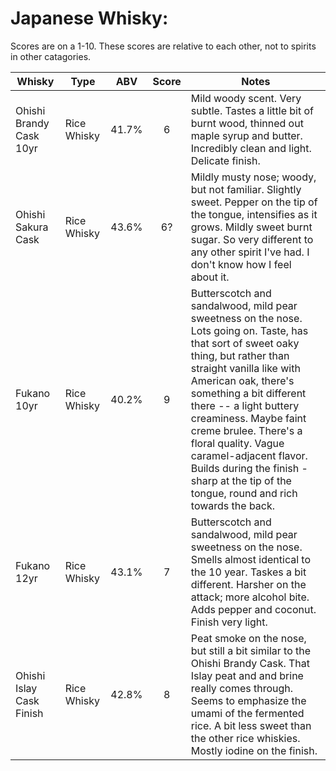 # Japanese Whisky:

Scores are on a 1-10. These scores are relative to each other, not to spirits in other catagories.

| Whisky                   | Type        | ABV   | Score | Notes                                                                                                                                                                                                                                                                                                                                                                                                                                 |
|--------------------------|-------------|:-----:|:-----:|---------------------------------------------------------------------------------------------------------------------------------------------------------------------------------------------------------------------------------------------------------------------------------------------------------------------------------------------------------------------------------------------------------------------------------------|
| Ohishi Brandy Cask 10yr  | Rice Whisky | 41.7% | 6     | Mild woody scent. Very subtle. Tastes a little bit of burnt wood, thinned out maple syrup and butter. Incredibly clean and light. Delicate finish.                                                                                                                                                                                                                                                                                    |
| Ohishi Sakura Cask       | Rice Whisky | 43.6% | 6?    | Mildly musty nose; woody, but not familiar. Slightly sweet. Pepper on the tip of the tongue, intensifies as it grows. Mildly sweet burnt sugar. So very different to any other spirit I've had. I don't know how I feel about it.                                                                                                                                                                                                     |
| Fukano 10yr              | Rice Whisky | 40.2% | 9     | Butterscotch and sandalwood, mild pear sweetness on the nose. Lots going on. Taste, has that sort of sweet oaky thing, but rather than straight vanilla like with American oak, there's something a bit different there -- a light buttery creaminess. Maybe faint creme brulee. There's a floral quality. Vague caramel-adjacent flavor. Builds during the finish - sharp at the tip of the tongue, round and rich towards the back. |
| Fukano 12yr              | Rice Whisky | 43.1% | 7     | Butterscotch and sandalwood, mild pear sweetness on the nose. Smells almost identical to the 10 year. Taskes a bit different. Harsher on the attack; more alcohol bite. Adds pepper and coconut. Finish very light.                                                                                                                                                                                                                   |
| Ohishi Islay Cask Finish | Rice Whisky | 42.8% | 8     | Peat smoke on the nose, but still a bit similar to the Ohishi Brandy Cask. That Islay peat and and brine really comes through. Seems to emphasize the umami of the fermented rice. A bit less sweet than the other rice whiskies. Mostly iodine on the finish.                                                                                                                                                                        |

